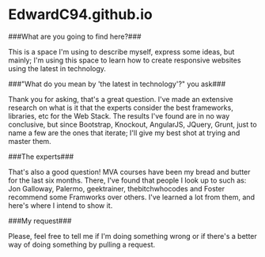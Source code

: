 EdwardC94.github.io
===================

###What are you going to find here?###

This is a space I'm using to describe myself, express some ideas, but mainly; I'm using this space to learn how to create
responsive websites using the latest in technology.

###"What do you mean by 'the latest in technology'?" you ask###

Thank you for asking, that's a great question. I've made an extensive research on what is it that the experts consider the best
frameworks, libraries, etc for the Web Stack. The results I've found are in no way conclusive, but since Bootstrap, Knockout,
AngularJS, JQuery, Grunt, just to name a few are the ones that iterate; I'll give my best shot at trying and master them.

###The experts###

That's also a good question! MVA courses have been my bread and butter for the last six months. There, I've found that people I
look up to such as: Jon Galloway, Palermo, geektrainer, thebitchwhocodes and Foster recommend some Framworks over others. I've 
learned a lot from them, and here's where I intend to show it.

###My request###

Please, feel free to tell me if I'm doing something wrong or if there's a better way of doing something by pulling a request.
